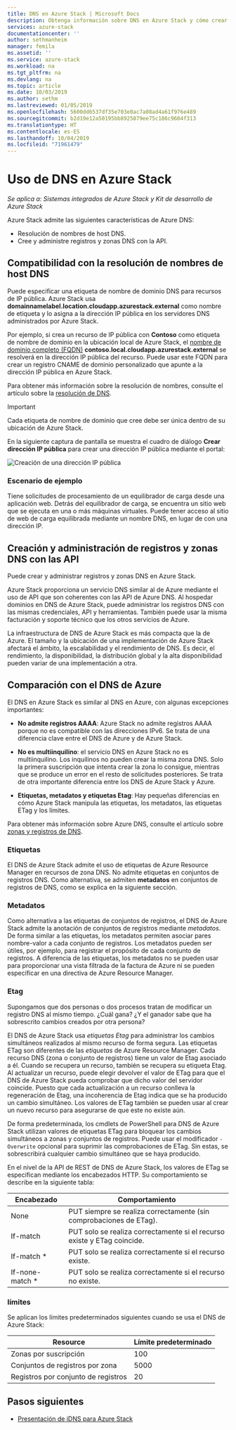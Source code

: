 ```yaml
---
title: DNS en Azure Stack | Microsoft Docs
description: Obtenga información sobre DNS en Azure Stack y cómo crear y administrar zonas DNS.
services: azure-stack
documentationcenter: ''
author: sethmanheim
manager: femila
ms.assetid: ''
ms.service: azure-stack
ms.workload: na
ms.tgt_pltfrm: na
ms.devlang: na
ms.topic: article
ms.date: 10/03/2019
ms.author: sethm
ms.lastreviewed: 01/05/2019
ms.openlocfilehash: 5600dd6537df35e703e0ac7a08ad4a61f976e489
ms.sourcegitcommit: b2d19e12a50195bb8925879ee75c186c9604f313
ms.translationtype: HT
ms.contentlocale: es-ES
ms.lasthandoff: 10/04/2019
ms.locfileid: "71961479"
---
```

# <a name="use-dns-in-azure-stack"></a>Uso de DNS en Azure Stack

*Se aplica a: Sistemas integrados de Azure Stack y Kit de desarrollo de Azure Stack*

Azure Stack admite las siguientes características de Azure DNS:

* Resolución de nombres de host DNS.
* Cree y administre registros y zonas DNS con la API.

## <a name="support-for-dns-hostname-resolution"></a>Compatibilidad con la resolución de nombres de host DNS

Puede especificar una etiqueta de nombre de dominio DNS para recursos de IP pública. Azure Stack usa **domainnamelabel.location.cloudapp.azurestack.external** como nombre de etiqueta y lo asigna a la dirección IP pública en los servidores DNS administrados por Azure Stack.

Por ejemplo, si crea un recurso de IP pública con **Contoso** como etiqueta de nombre de dominio en la ubicación local de Azure Stack, el [nombre de dominio completo (FQDN)](https://en.wikipedia.org/wiki/Fully_qualified_domain_name) **contoso.local.cloudapp.azurestack.external** se resolverá en la dirección IP pública del recurso. Puede usar este FQDN para crear un registro CNAME de dominio personalizado que apunte a la dirección IP pública en Azure Stack.

Para obtener más información sobre la resolución de nombres, consulte el artículo sobre la [resolución de DNS](/azure/dns/dns-for-azure-services?toc=%2fazure%2fvirtual-machines%2fwindows%2ftoc.json).

> [!IMPORTANT]
> Cada etiqueta de nombre de dominio que cree debe ser única dentro de su ubicación de Azure Stack.

En la siguiente captura de pantalla se muestra el cuadro de diálogo **Crear dirección IP pública** para crear una dirección IP pública mediante el portal:

![Creación de una dirección IP pública](media/azure-stack-dns/image01.png)

### <a name="example-scenario"></a>Escenario de ejemplo

Tiene solicitudes de procesamiento de un equilibrador de carga desde una aplicación web. Detrás del equilibrador de carga, se encuentra un sitio web que se ejecuta en una o más máquinas virtuales. Puede tener acceso al sitio de web de carga equilibrada mediante un nombre DNS, en lugar de con una dirección IP.

## <a name="create-and-manage-dns-zones-and-records-using-the-apis"></a>Creación y administración de registros y zonas DNS con las API

Puede crear y administrar registros y zonas DNS en Azure Stack.

Azure Stack proporciona un servicio DNS similar al de Azure mediante el uso de API que son coherentes con las API de Azure DNS.  Al hospedar dominios en DNS de Azure Stack, puede administrar los registros DNS con las mismas credenciales, API y herramientas. También puede usar la misma facturación y soporte técnico que los otros servicios de Azure.

La infraestructura de DNS de Azure Stack es más compacta que la de Azure. El tamaño y la ubicación de una implementación de Azure Stack afectará el ámbito, la escalabilidad y el rendimiento de DNS. Es decir, el rendimiento, la disponibilidad, la distribución global y la alta disponibilidad pueden variar de una implementación a otra.

## <a name="comparison-with-azure-dns"></a>Comparación con el DNS de Azure

El DNS en Azure Stack es similar al DNS en Azure, con algunas excepciones importantes:

* **No admite registros AAAA**: Azure Stack no admite registros AAAA porque no es compatible con las direcciones IPv6. Se trata de una diferencia clave entre el DNS de Azure y de Azure Stack.

* **No es multiinquilino**: el servicio DNS en Azure Stack no es multiinquilino. Los inquilinos no pueden crear la misma zona DNS. Solo la primera suscripción que intenta crear la zona lo consigue, mientras que se produce un error en el resto de solicitudes posteriores. Se trata de otra importante diferencia entre los DNS de Azure Stack y Azure.

* **Etiquetas, metadatos y etiquetas Etag**: Hay pequeñas diferencias en cómo Azure Stack manipula las etiquetas, los metadatos, las etiquetas ETag y los límites.

Para obtener más información sobre Azure DNS, consulte el artículo sobre [zonas y registros de DNS](/azure/dns/dns-zones-records).

### <a name="tags"></a>Etiquetas

El DNS de Azure Stack admite el uso de etiquetas de Azure Resource Manager en recursos de zona DNS. No admite etiquetas en conjuntos de registros DNS. Como alternativa, se admiten **metadatos** en conjuntos de registros de DNS, como se explica en la siguiente sección.

### <a name="metadata"></a>Metadatos

Como alternativa a las etiquetas de conjuntos de registros, el DNS de Azure Stack admite la anotación de conjuntos de registros mediante *metadatos*. De forma similar a las etiquetas, los metadatos permiten asociar pares nombre-valor a cada conjunto de registros. Los metadatos pueden ser útiles, por ejemplo, para registrar el propósito de cada conjunto de registros. A diferencia de las etiquetas, los metadatos no se pueden usar para proporcionar una vista filtrada de la factura de Azure ni se pueden especificar en una directiva de Azure Resource Manager.

### <a name="etags"></a>Etag

Supongamos que dos personas o dos procesos tratan de modificar un registro DNS al mismo tiempo. ¿Cuál gana? ¿Y el ganador sabe que ha sobrescrito cambios creados por otra persona?

El DNS de Azure Stack usa *etiquetas Etag* para administrar los cambios simultáneos realizados al mismo recurso de forma segura. Las etiquetas ETag son diferentes de las *etiquetas* de Azure Resource Manager. Cada recurso DNS (zona o conjunto de registros) tiene un valor de Etag asociado a él. Cuando se recupera un recurso, también se recupera su etiqueta Etag. Al actualizar un recurso, puede elegir devolver el valor de ETag para que el DNS de Azure Stack pueda comprobar que dicho valor del servidor coincide. Puesto que cada actualización a un recurso conlleva la regeneración de Etag, una incoherencia de Etag indica que se ha producido un cambio simultáneo. Los valores de ETag también se pueden usar al crear un nuevo recurso para asegurarse de que este no existe aún.

De forma predeterminada, los cmdlets de PowerShell para DNS de Azure Stack utilizan valores de etiquetas ETag para bloquear los cambios simultáneos a zonas y conjuntos de registros. Puede usar el modificador `-Overwrite` opcional para suprimir las comprobaciones de ETag. Sin estas, se sobrescribirá cualquier cambio simultáneo que se haya producido.

En el nivel de la API de REST de DNS de Azure Stack, los valores de ETag se especifican mediante los encabezados HTTP. Su comportamiento se describe en la siguiente tabla:

| Encabezado | Comportamiento|
|--------|---------|
| None   | PUT siempre se realiza correctamente (sin comprobaciones de ETag).|
| If-match| PUT solo se realiza correctamente si el recurso existe y ETag coincide.|
| If-match *| PUT solo se realiza correctamente si el recurso existe.|
| If-none-match *| PUT solo se realiza correctamente si el recurso no existe.|

### <a name="limits"></a>límites

Se aplican los límites predeterminados siguientes cuando se usa el DNS de Azure Stack:

| Resource| Límite predeterminado|
|---------|--------------|
| Zonas por suscripción| 100|
| Conjuntos de registros por zona| 5000|
| Registros por conjunto de registros| 20|

## <a name="next-steps"></a>Pasos siguientes

* [Presentación de iDNS para Azure Stack](azure-stack-understanding-dns.md)
